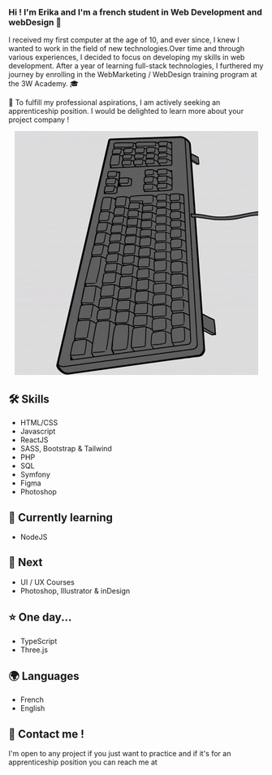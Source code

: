 ### Hi ! I'm Erika and I'm a french student in Web Development and webDesign 👋

I received my first computer at the age of 10, and ever since, I knew I wanted to work in the field of new technologies.Over time and through various experiences, I decided to focus on developing my skills in web development. After a year of learning full-stack technologies, I furthered my journey by enrolling in the WebMarketing / WebDesign training program at the 3W Academy. 🎓

🚀 To fulfill my professional aspirations, I am actively seeking an apprenticeship position. I would be delighted to learn more about your project company !

<p align="center">
  <img src="https://github.com/Coussecousse/Coussecousse/blob/main/giphy.gif" alt="Pingouin image"/>
</p>

## 🛠️ Skills 
- HTML/CSS
- Javascript
- ReactJS
- SASS, Bootstrap & Tailwind
- PHP
- SQL
- Symfony
- Figma
- Photoshop

## 🧠 Currently learning 
- NodeJS

## 🎯 Next 
- UI / UX Courses
- Photoshop, Illustrator & inDesign

## ⭐️ One day...
- TypeScript
- Three.js

## 🌍 Languages
- French
- English

## 📧 Contact me ! 
I'm open to any project if you just want to practice and if it's for an apprenticeship position you can reach me at <a href="mailto:adob.e@hotmail.com">
